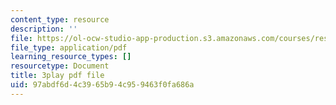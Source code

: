 ```yaml
---
content_type: resource
description: ''
file: https://ol-ocw-studio-app-production.s3.amazonaws.com/courses/res-18-009-learn-differential-equations-up-close-with-gilbert-strang-and-cleve-moler-fall-2015/97abdf6d4c3965b94c959463f0fa686a_u_XsCvhzzbg.pdf
file_type: application/pdf
learning_resource_types: []
resourcetype: Document
title: 3play pdf file
uid: 97abdf6d-4c39-65b9-4c95-9463f0fa686a
---
```

